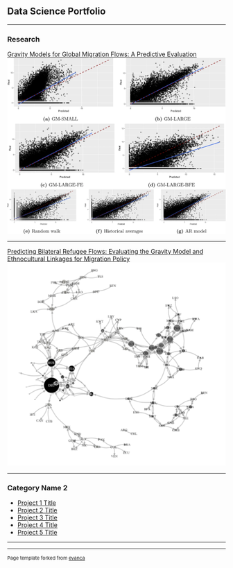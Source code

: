 ## Data Science Portfolio

---

### Research 

[Gravity Models for Global Migration Flows: A Predictive Evaluation](https://link.springer.com/article/10.1007/s11113-024-09867-6#:~:text=The%20central%20underlying%20assumption%20of,(see%20(Ramos%2C%202016)))
<img src="images/GMpaperCover.png?raw=true"/>

---
[Predicting Bilateral Refugee Flows: Evaluating the Gravity Model and Ethnocultural Linkages for Migration Policy](/sample_page)
<img src="images/uclThesisCover.png?raw=true"/>

---

### Category Name 2

- [Project 1 Title](http://example.com/)
- [Project 2 Title](http://example.com/)
- [Project 3 Title](http://example.com/)
- [Project 4 Title](http://example.com/)
- [Project 5 Title](http://example.com/)

---




---
<p style="font-size:11px">Page template forked from <a href="https://github.com/evanca/quick-portfolio">evanca</a></p>
<!-- Remove above link if you don't want to attibute -->
